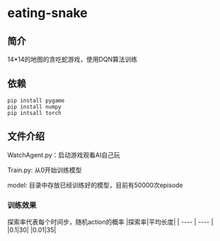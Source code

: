 # eating-snake

## 简介
14*14的地图的贪吃蛇游戏，使用DQN算法训练

## 依赖
```
pip install pygame
pip install numpy
pip intsall torch
```
## 文件介绍
WatchAgent.py：启动游戏观看AI自己玩

Train.py: 从0开始训练模型

model: 目录中存放已经训练好的模型，目前有50000次episode

### 训练效果
探索率代表每个时间步，随机action的概率
|探索率|平均长度|
|  ----  | ----  |
|0.1|30|
|0.01|35|

